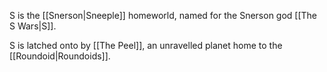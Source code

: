 S is the [[Snerson|Sneeple]] homeworld, named for the Snerson god [[The S Wars|S]]. 

S is latched onto by [[The Peel]], an unravelled planet home to the [[Roundoid|Roundoids]].